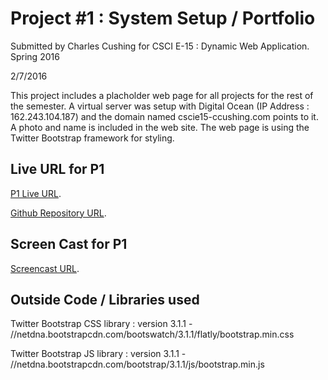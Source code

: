 
# Project #1 : System Setup / Portfolio

Submitted by Charles Cushing for CSCI E-15 : Dynamic Web Application. Spring 2016

2/7/2016

This project includes a placholder web page for all projects for the rest of the semester. A virtual server was setup with Digital Ocean (IP Address : 162.243.104.187) and the domain named cscie15-ccushing.com points to it.
A photo and name is included in the web site. The web page is using the Twitter Bootstrap framework for styling. 


## Live URL for P1

[P1 Live URL](http://p1.cscie15-ccushing.com/).

[Github Repository URL](https://github.com/ccushing/p1).


## Screen Cast for P1

[Screencast URL](http://p1.cscie15-ccushing.com/).


## Outside Code / Libraries used

Twitter Bootstrap CSS library : version 3.1.1 - //netdna.bootstrapcdn.com/bootswatch/3.1.1/flatly/bootstrap.min.css

Twitter Bootstrap JS library  : version 3.1.1 - //netdna.bootstrapcdn.com/bootstrap/3.1.1/js/bootstrap.min.js



